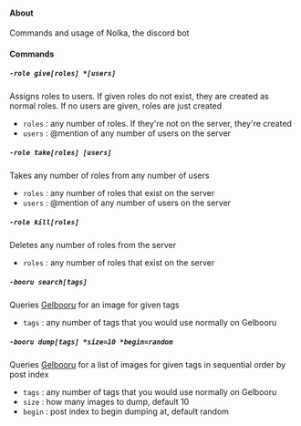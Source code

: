 #### About

Commands and usage of Nolka, the discord bot

#### Commands

##### `-role give`_`[roles] *[users]`_

Assigns roles to users. If given roles do not exist, they are created as normal roles. If no users are given, roles are just created

-   `roles` : any number of roles. If they're not on the server, they're created
-   `users` : @mention of any number of users on the server

##### `-role take`_`[roles] [users]`_

Takes any number of roles from any number of users

-   `roles` : any number of roles that exist on the server
-   `users` : @mention of any number of users on the server

##### `-role kill`_`[roles]`_

Deletes any number of roles from the server

-   `roles` : any number of roles that exist on the server

##### `-booru search`_`[tags]`_

Queries [Gelbooru](http://gelbooru.com) for an image for given tags

-   `tags` : any number of tags that you would use normally on Gelbooru

##### `-booru dump`_`[tags] *size=10 *begin=random`_

Queries [Gelbooru](http://gelbooru.com) for a list of images for given tags in sequential order by post index

-   `tags` : any number of tags that you would use normally on Gelbooru
-   `size` : how many images to dump, default 10
-   `begin` : post index to begin dumping at, default random
